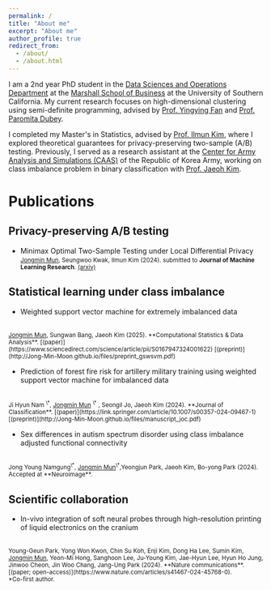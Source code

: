```yaml
---
permalink: /
title: "About me"
excerpt: "About me"
author_profile: true
redirect_from: 
  - /about/
  - /about.html
---
```

I am a 2nd year PhD student in the [Data Sciences and Operations Department](https://www.marshall.usc.edu/departments/data-sciences-and-operations) at the [Marshall School of Business](https://www.marshall.usc.edu/) at the University of Southern California. My current research focuses on high-dimensional clustering using semi-definite programming, advised by [Prof. Yingying Fan](https://faculty.marshall.usc.edu/yingying-fan/) and [Prof. Paromita Dubey](https://www.paromitadubey.com/).

I completed my Master's in Statistics, advised by [Prof. Ilmun Kim](https://ilmunk.github.io/), where I explored theoretical guarantees for privacy-preserving two-sample (A/B) testing. Previously, I served as a research assistant at the [Center for Army Analysis and Simulations (CAAS)](https://www.army.mil.kr/english/357/subview.do) of the Republic of Korea Army, working on class imbalance problem in binary classification with [Prof. Jaeoh Kim](https://sites.google.com/inha.ac.kr/pcrl/members/professor?authuser=0).

# Publications

## Privacy-preserving A/B testing

* Minimax Optimal Two-Sample Testing under Local Differential Privacy <br />
<small><u>Jongmin Mun</u>, Seungwoo Kwak, Ilmun Kim (2024). submitted to **Journal of Machine Learning Research**. [(arxiv)](https://arxiv.org/abs/2411.09064)</small>

## Statistical learning under class imbalance
* Weighted support vector machine for extremely imbalanced data
<br />
<small><u>Jongmin Mun</u>, Sungwan Bang, Jaeoh Kim (2025). **Computational Statistics & Data Analysis**. [(paper)](https://www.sciencedirect.com/science/article/pii/S0167947324001622)
[(preprint)](http://Jong-Min-Moon.github.io/files/preprint_gswsvm.pdf)
</small>

* Prediction of forest fire risk for artillery military training using weighted support vector machine for imbalanced data
<br />
<small>Ji Hyun Nam
<sup>\*</sup>, 
<u>Jongmin Mun</u>
<sup>\*</sup> , Seongil Jo, Jaeoh Kim (2024). **Journal of Classification**. [(paper)](https://link.springer.com/article/10.1007/s00357-024-09467-1) [(preprint)](http://Jong-Min-Moon.github.io/files/manuscript_joc.pdf)</small>

* Sex differences in autism spectrum disorder using class imbalance adjusted functional connectivity
<br />
<small>
 Jong Young Namgung<sup>\*</sup>, 
<u>Jongmin Mun</u><sup>\*</sup>,Yeongjun Park,  Jaeoh Kim, Bo-yong Park (2024). Accepted at **Neuroimage**.</small>

## Scientific collaboration
* In-vivo integration of soft neural probes through high-resolution printing of liquid electronics on the cranium
<br />
<small>
Young-Geun Park, Yong Won Kwon, Chin Su Koh, Enji Kim, Dong Ha Lee, Sumin Kim, <u>Jongmin Mun</u>, Yeon-Mi Hong, Sanghoon Lee, Ju-Young Kim, Jae-Hyun Lee, Hyun Ho Jung, Jinwoo Cheon, Jin Woo Chang, Jang-Ung Park (2024). **Nature communications**.  [(paper; open-access)](https://www.nature.com/articles/s41467-024-45768-0).</small>


<br />
<small>
*Co-first author.</small>